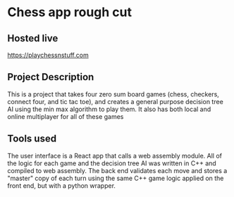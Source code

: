# Chess app rough cut

## Hosted live
https://playchessnstuff.com

## Project Description
This is a project that takes four zero sum board games (chess, checkers, connect four, and tic tac toe), and creates a general purpose decision tree AI using the min max algorithm to play them. It also has both local and online multiplayer for all of these games

## Tools used

The user interface is a React app that calls a web assembly module. All of the logic for each game and the decision tree AI was written in C++ and compiled to web assembly. The back end validates each move and stores a "master" copy of each turn using the same C++ game logic applied on the front end, but with a python wrapper.
